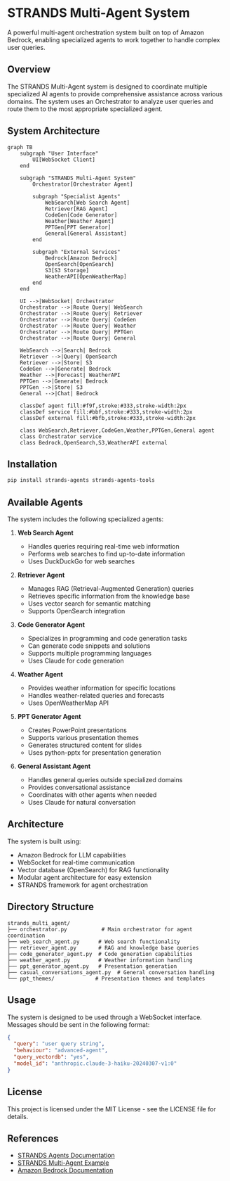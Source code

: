 # STRANDS Multi-Agent System

A powerful multi-agent orchestration system built on top of Amazon Bedrock, enabling specialized agents to work together to handle complex user queries.

## Overview

The STRANDS Multi-Agent system is designed to coordinate multiple specialized AI agents to provide comprehensive assistance across various domains. The system uses an Orchestrator to analyze user queries and route them to the most appropriate specialized agent.

## System Architecture

```mermaid
graph TB
    subgraph "User Interface"
        UI[WebSocket Client]
    end

    subgraph "STRANDS Multi-Agent System"
        Orchestrator[Orchestrator Agent]
        
        subgraph "Specialist Agents"
            WebSearch[Web Search Agent]
            Retriever[RAG Agent]
            CodeGen[Code Generator]
            Weather[Weather Agent]
            PPTGen[PPT Generator]
            General[General Assistant]
        end

        subgraph "External Services"
            Bedrock[Amazon Bedrock]
            OpenSearch[OpenSearch]
            S3[S3 Storage]
            WeatherAPI[OpenWeatherMap]
        end
    end

    UI -->|WebSocket| Orchestrator
    Orchestrator -->|Route Query| WebSearch
    Orchestrator -->|Route Query| Retriever
    Orchestrator -->|Route Query| CodeGen
    Orchestrator -->|Route Query| Weather
    Orchestrator -->|Route Query| PPTGen
    Orchestrator -->|Route Query| General

    WebSearch -->|Search| Bedrock
    Retriever -->|Query| OpenSearch
    Retriever -->|Store| S3
    CodeGen -->|Generate| Bedrock
    Weather -->|Forecast| WeatherAPI
    PPTGen -->|Generate| Bedrock
    PPTGen -->|Store| S3
    General -->|Chat| Bedrock

    classDef agent fill:#f9f,stroke:#333,stroke-width:2px
    classDef service fill:#bbf,stroke:#333,stroke-width:2px
    classDef external fill:#bfb,stroke:#333,stroke-width:2px
    
    class WebSearch,Retriever,CodeGen,Weather,PPTGen,General agent
    class Orchestrator service
    class Bedrock,OpenSearch,S3,WeatherAPI external
```

## Installation

```bash
pip install strands-agents strands-agents-tools
```

## Available Agents

The system includes the following specialized agents:

1. **Web Search Agent**
   - Handles queries requiring real-time web information
   - Performs web searches to find up-to-date information
   - Uses DuckDuckGo for web searches

2. **Retriever Agent**
   - Manages RAG (Retrieval-Augmented Generation) queries
   - Retrieves specific information from the knowledge base
   - Uses vector search for semantic matching
   - Supports OpenSearch integration

3. **Code Generator Agent**
   - Specializes in programming and code generation tasks
   - Can generate code snippets and solutions
   - Supports multiple programming languages
   - Uses Claude for code generation

4. **Weather Agent**
   - Provides weather information for specific locations
   - Handles weather-related queries and forecasts
   - Uses OpenWeatherMap API

5. **PPT Generator Agent**
   - Creates PowerPoint presentations
   - Supports various presentation themes
   - Generates structured content for slides
   - Uses python-pptx for presentation generation

6. **General Assistant Agent**
   - Handles general queries outside specialized domains
   - Provides conversational assistance
   - Coordinates with other agents when needed
   - Uses Claude for natural conversation

## Architecture

The system is built using:
- Amazon Bedrock for LLM capabilities
- WebSocket for real-time communication
- Vector database (OpenSearch) for RAG functionality
- Modular agent architecture for easy extension
- STRANDS framework for agent orchestration

## Directory Structure

```
strands_multi_agent/
├── orchestrator.py           # Main orchestrator for agent coordination
├── web_search_agent.py      # Web search functionality
├── retriever_agent.py       # RAG and knowledge base queries
├── code_generator_agent.py  # Code generation capabilities
├── weather_agent.py         # Weather information handling
├── ppt_generator_agent.py   # Presentation generation
├── casual_conversations_agent.py  # General conversation handling
└── ppt_themes/             # Presentation themes and templates
```

## Usage

The system is designed to be used through a WebSocket interface. Messages should be sent in the following format:

```json
{
  "query": "user query string",
  "behaviour": "advanced-agent",
  "query_vectordb": "yes",
  "model_id": "anthropic.claude-3-haiku-20240307-v1:0"
}
```

## License

This project is licensed under the MIT License - see the LICENSE file for details.

## References

- [STRANDS Agents Documentation](https://strandsagents.com/0.1.x/)
- [STRANDS Multi-Agent Example](https://github.com/strands-agents/docs/blob/main/docs/examples/python/multi_agent_example/index.md)
- [Amazon Bedrock Documentation](https://docs.aws.amazon.com/bedrock/) 